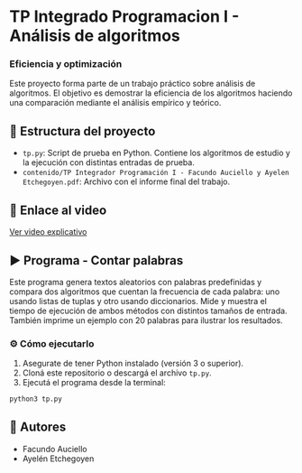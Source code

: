 # TP Integrado Programacion I - Análisis de algoritmos
### Eficiencia y optimización

Este proyecto forma parte de un trabajo práctico sobre análisis de algoritmos. El objetivo es demostrar la eficiencia de los algoritmos haciendo una comparación mediante el análisis empírico y teórico.

## 📁 Estructura del proyecto

- `tp.py`: Script de prueba en Python. Contiene los algoritmos de estudio y la ejecución con distintas entradas de prueba.
- `contenido/TP Integrador Programación I - Facundo Auciello y Ayelen Etchegoyen.pdf`: Archivo con el informe final del trabajo.

## 🎥 Enlace al video
[Ver video explicativo](https://drive.google.com/file/d/17mi6xy9i3A2T37tU_K1sywBy0KFGoTgJ/view?usp=drive_link) 

## ▶️ Programa - Contar palabras

Este programa genera textos aleatorios con palabras predefinidas y compara dos algoritmos que cuentan la frecuencia de cada palabra: uno usando listas de tuplas y otro usando diccionarios. Mide y muestra el tiempo de ejecución de ambos métodos con distintos tamaños de entrada. También imprime un ejemplo con 20 palabras para ilustrar los resultados.

### ⚙️ Cómo ejecutarlo

1. Asegurate de tener Python instalado (versión 3 o superior).
2. Cloná este repositorio o descargá el archivo `tp.py`.
3. Ejecutá el programa desde la terminal:

```bash
python3 tp.py
```

## 👥 Autores
- Facundo Auciello
- Ayelén Etchegoyen
